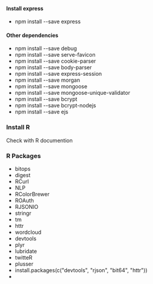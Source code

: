 #### Install express
* npm install --save express

#### Other dependencies
* npm install --save debug
* npm install --save serve-favicon
* npm install --save cookie-parser
* npm install --save body-parser
* npm install --save express-session
* npm install --save morgan
* npm install --save mongoose
* npm install --save mongoose-unique-validator
* npm install --save bcrypt
* npm install --save bcrypt-nodejs
* npm install --save ejs

### Install R
Check with R documention

### R Packages
* bitops
* digest
* RCurl
* NLP
* RColorBrewer
* ROAuth
* RJSONIO
* stringr
* tm
* httr
* wordcloud
* devtools
* plyr
* lubridate
* twitteR
* plusser
* install.packages(c("devtools", "rjson", "bit64", "httr"))
* 
